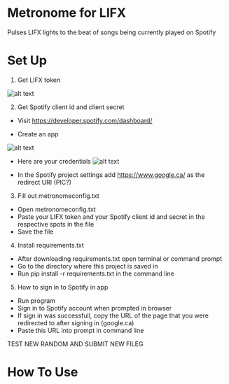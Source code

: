 # Metronome for LIFX 
Pulses LIFX lights to the beat of songs being currently played on Spotify

# Set Up
1. Get LIFX token

![alt text](https://discourse-cdn-sjc2.com/standard17/uploads/lifx/optimized/1X/f27580c296f07b32152239c037bf9c964f05444a_1_690x394.gif)

2. Get Spotify client id and client secret
- Visit https://developer.spotify.com/dashboard/

- Create an app 

![alt text](https://github.com/codycoogan/metronomeforlifx/blob/master/images/spotclient.gif)

- Here are your credentials
![alt text](https://github.com/codycoogan/metronomeforlifx/blob/master/images/spotblurred_g.jpg)

- In the Spotify project settings add https://www.google.ca/ as the redirect URI (PIC?)


3. Fill out metronomeconfig.txt
- Open metronomeconfig.txt
- Paste your LIFX token and your Spotify client id and secret in the respective spots in the file
- Save the file

4. Install requirements.txt
- After downloading requirements.txt open terminal or command prompt
- Go to the directory where this project is saved in
- Run pip install -r requirements.txt in the command line

5. How to sign in to Spotify in app
- Run program 
- Sign in to Spotify account when prompted in browser
- If sign in was successfull, copy the URL of the page that you were redirected to after signing in (google.ca)
- Paste this URL into prompt in command line


TEST NEW RANDOM AND SUBMIT NEW FILEG

# How To Use
